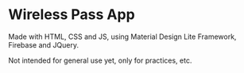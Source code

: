 # Wireless Pass App

Made with HTML, CSS and JS, using Material Design Lite Framework, Firebase and JQuery.

Not intended for general use yet, only for practices, etc.